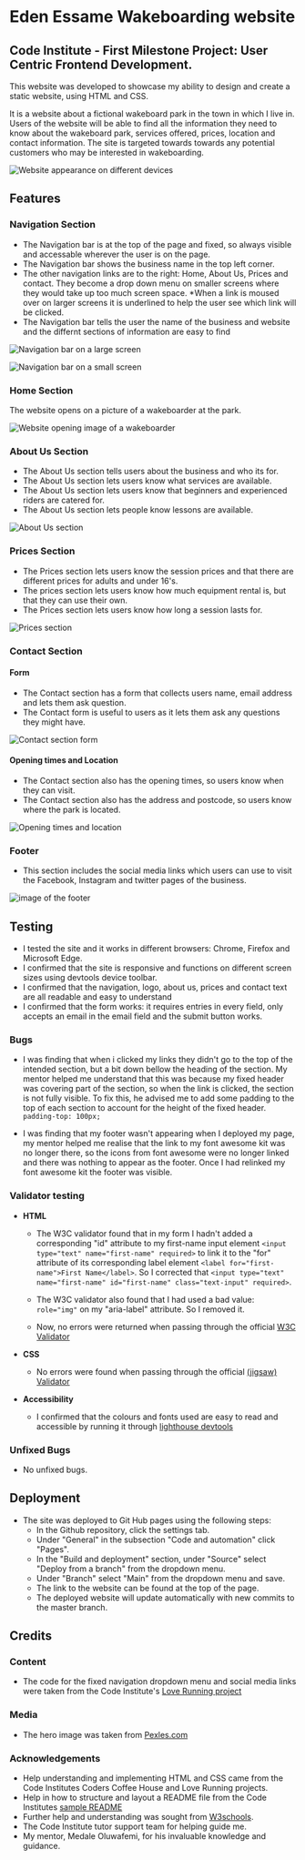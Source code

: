 # Eden Essame Wakeboarding website

## Code Institute - First Milestone Project: User Centric Frontend Development.

This website was developed to showcase my ability to design and create a static website, using HTML and CSS.

It is a website about a fictional wakeboard park in the town in which I live in. Users of the website will be able to find all the information they need to know about the wakeboard park, services offered, prices, location and contact information. The site is targeted towards towards any potential customers who may be interested in wakeboarding.

![Website appearance on different devices](./readme-assets/wakeboard-website-screensizes.png)

## Features

### Navigation Section

* The Navigation bar is at the top of the page and fixed, so always visible and accessable wherever the user is on the page.
* The Navigation bar shows the business name in the top left corner.
* The other navigation links are to the right: Home, About Us, Prices and contact. They become a drop down menu on smaller screens where they would take up too much screen space.
*When a link is moused over on larger screens it is underlined to help the user see which link will be clicked.
* The Navigation bar tells the user the name of the business and website and the differnt sections of information are easy to find

![Navigation bar on a large screen](./readme-assets/Navigation-bar.png)

![Navigation bar on a small screen](./readme-assets/Navigation-bar-mobile.png)

### Home Section

The website opens on a picture of a wakeboarder at the park.

![Website opening image of a wakeboarder](./readme-assets/Wakeboarder-image-readme.png)

### About Us Section

* The About Us section tells users about the business and who its for.
* The About Us section lets users know what services are available.
* The About Us section lets users know that beginners and experienced riders are catered for.
* The About Us section lets people know lessons are available.

![About Us section](./readme-assets/About-us.png)

### Prices Section

* The Prices section lets users know the session prices and that there are different prices for adults and under 16's.
* The prices section lets users know how much equipment rental is, but that they can use their own.
* The Prices section lets users know how long a session lasts for.

![Prices section](./readme-assets/Prices.png)

### Contact Section 

#### Form

* The Contact section has a form that collects users name, email address and lets them ask question.
* The Contact form is useful to users as it lets them ask any questions they might have.

![Contact section form](./readme-assets/Contact-form.png)

#### Opening times and Location

* The Contact section also has the opening times, so users know when they can visit.
* The Contact section also has the address and postcode, so users know where the park is located.

![Opening times and location](./readme-assets/Opening-times-and-location.png)

### Footer

* This section includes the social media links which users can use to visit the Facebook, Instagram and twitter pages of the business.

![image of the footer](./readme-assets/Footer.png) 

## Testing

* I tested the site and it works in different browsers: Chrome, Firefox and Microsoft Edge.
* I confirmed that the site is responsive and functions on different screen sizes using devtools device toolbar.
* I confirmed that the navigation, logo, about us, prices and contact text are all readable and easy to understand
* I confirmed that the form works: it requires entries in every field, only accepts an email in the email field and the submit button works.

### Bugs

* I was finding that when i clicked my links they didn't go to the top of the intended section, but a bit down bellow the heading of the section. My mentor helped me understand that this was because my fixed header was covering part of the section, so when the link is clicked, the section is not fully visible. To fix this, he advised me to add some padding to the top of each section to account for the height of the fixed header. `padding-top: 100px;`

* I was finding that my footer wasn't appearing when I deployed my page, my mentor helped me realise that the link to my font awesome kit was no longer there, so the icons from font awesome were no longer linked and there was nothing to appear as the footer. Once I had relinked my font awesome kit the footer was visible. 

### Validator testing

* **HTML** 
  * The W3C validator found that in my form I hadn't added a corresponding "id" attribute to my first-name input element `<input type="text" name="first-name" required>` to link it to the "for" attribute of its corresponding label element `<label for="first-name">First Name</label>`. So I corrected that `<input type="text" name="first-name" id="first-name" class="text-input" required>`. 

  * The W3C validator also found that I had used a bad value: `role="img"` on my "aria-label" attribute. So I removed it.

  * Now, no errors were returned when passing through the official [W3C Validator](./readme-assets/HTML-validator.png)

* **CSS**
  * No errors were found when passing through the official [(jigsaw) Validator](./readme-assets/CSS-validator.png)

* **Accessibility**   
  * I confirmed that the colours and fonts used are easy to read and accessible by running it through [lighthouse devtools](./readme-assets/Lighthouse.png)

### Unfixed Bugs

* No unfixed bugs.

## Deployment

* The site was deployed to Git Hub pages using the following steps:
  * In the Github repository, click the settings tab.
  * Under "General" in the subsection "Code and automation" click "Pages".
  * In the "Build and deployment" section, under "Source" select "Deploy from a branch" from the dropdown menu. 
  * Under "Branch" select "Main" from the dropdown menu and save.
  * The link to the website can be found at the top of the page.
  * The deployed website will update automatically with new commits to the master branch. 

## Credits

### Content

* The code for the fixed navigation dropdown menu and social media links were taken from the Code Institute's [Love Running project](https://github.com/Code-Institute-Solutions/love-running-v3/tree/main/3.5b-toggling-a-dropdown-menu)

### Media

* The hero image was taken from [Pexles.com](https://www.pexels.com/photo/a-woman-wake-boarding-on-the-lake-9967368/) 

### Acknowledgements

* Help understanding and implementing HTML and CSS came from the Code Institutes Coders Coffee House and Love Running projects.
* Help in how to structure and layout a README file from the Code Institutes [sample README](https://learn.codeinstitute.net/courses/course-v1:CodeInstitute+CSSE_PAGPPF+2021_Q2/courseware/66cf361c769a41d496f5001fae6f9be7/3b5cd5dc8313462aa5975a3c9b9a1a3c/) 
* Further help and understanding was sought from [W3schools](https://www.w3schools.com/html/default.asp).
* The Code Institute tutor support team for helping guide me.
* My mentor, Medale Oluwafemi, for his invaluable knowledge and guidance.
